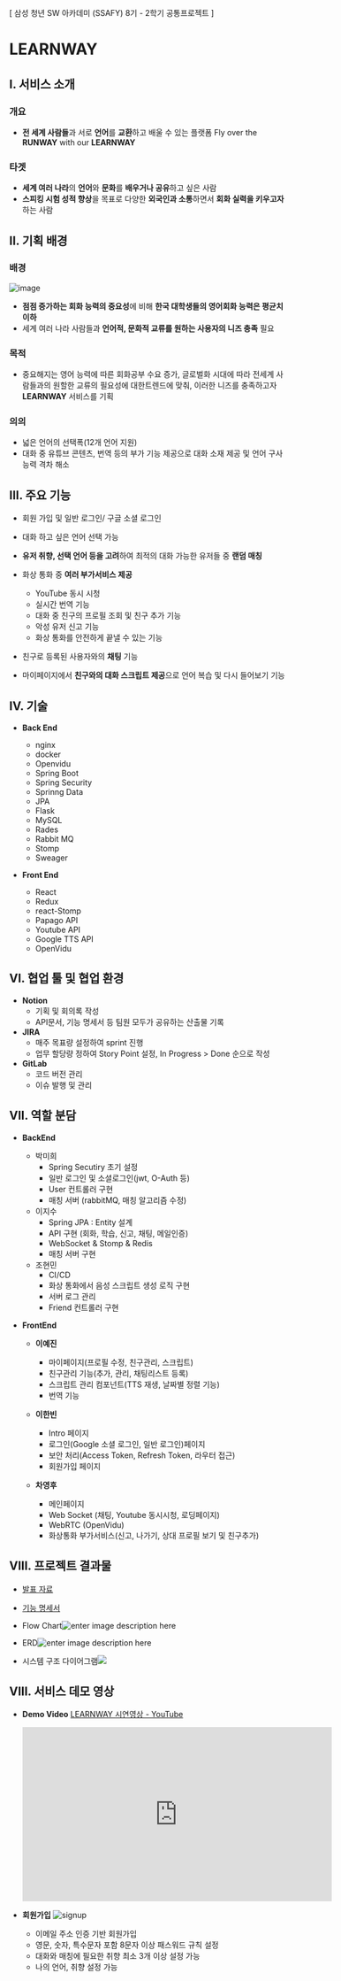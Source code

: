 [ 삼성 청년 SW 아카데미 (SSAFY) 8기 - 2학기 공통프로젝트 ]

# LEARNWAY

## I. 서비스 소개

### 개요

- **전 세계 사람들**과 서로 **언어**를 **교환**하고 배울 수 있는 플랫폼 
  Fly over the **RUNWAY** with our **LEARNWAY**

### 타겟

- **세계 여러 나라**의 **언어**와 **문화**를 **배우거나 공유**하고 싶은 사람  
- **스피킹 시험 성적 향상**을 목표로 다양한 **외국인과 소통**하면서 **회화 실력을 키우고자** 하는 사람  

## II. 기획 배경

### 배경

![image](https://user-images.githubusercontent.com/57744586/219523863-b4d600ad-0672-4da2-b7fe-ea430d890b4b.png)

- **점점 증가하는 회화 능력의 중요성**에 비해 **한국 대학생들의 영어회화 능력은 평균치 이하**  
- 세계 여러 나라 사람들과 **언어적, 문화적 교류를 원하는 사용자의 니즈 충족** 필요  

### 목적

- 중요해지는 영어 능력에 따른 회화공부 수요 증가, 글로벌화 시대에 따라 전세계 사람들과의 원할한 교류의 필요성에 대한트렌드에 맞춰, 이러한 니즈를 충족하고자 **LEARNWAY** 서비스를 기획  

### 의의

- 넓은 언어의 선택폭(12개 언어 지원)  
- 대화 중 유튜브 콘텐츠, 번역 등의 부가 기능 제공으로 대화 소재 제공 및 언어 구사 능력 격차 해소  

## III. 주요 기능

- 회원 가입 및 일반 로그인/ 구글 소셜 로그인  

- 대화 하고 싶은 언어 선택 가능  

- **유저 취향, 선택 언어 등을 고려**하여 최적의 대화 가능한 유저들 중 **랜덤 매칭**  

- 화상 통화 중 **여러 부가서비스 제공**  
  
  - YouTube 동시 시청  
  - 실시간 번역 기능  
  - 대화 중 친구의 프로필 조회 및 친구 추가 기능  
  - 악성 유저 신고 기능  
  - 화상 통화를 안전하게 끝낼 수 있는 기능  

- 친구로 등록된 사용자와의 **채팅** 기능  

- 마이페이지에서 **친구와의 대화 스크립트 제공**으로 언어 복습 및 다시 들어보기 기능  

## IV. 기술

- **Back End**
  
  - nginx
  - docker
  - Openvidu
  - Spring Boot
  - Spring Security
  - Sprinng Data
  - JPA
  - Flask
  - MySQL
  - Rades
  - Rabbit MQ
  - Stomp
  - Sweager

- **Front End**  
  
  - React  
  - Redux  
  - react-Stomp  
  - Papago API  
  - Youtube API  
  - Google TTS API  
  - OpenVidu  

## VI. 협업 툴 및 협업 환경

- **Notion**
  - 기획 및 회의록 작성  
  - API문서, 기능 명세서 등 팀원 모두가 공유하는 산출물 기록  
- **JIRA**  
  - 매주 목표량 설정하여 sprint 진행  
  - 업무 할당량 정하여 Story Point 설정, In Progress > Done 순으로 작성  
- **GitLab**  
  - 코드 버전 관리  
  - 이슈 발행 및 관리  

## VII. 역할 분담

- **BackEnd**
  
  - 박미희
    - Spring Secutiry 초기 설정
    - 일반 로그인 및 소셜로그인(jwt, O-Auth 등)
    - User 컨트롤러 구현
    - 매칭 서버 (rabbitMQ, 매칭 알고리즘 수정)
  - 이지수
    - Spring JPA : Entity 설계
    - API 구현 (회화, 학습, 신고, 채팅, 메일인증)
    - WebSocket & Stomp & Redis
    - 매칭 서버 구현
  - 조현민
    - CI/CD
    - 화상 통화에서 음성 스크립트 생성 로직 구현
    - 서버 로그 관리
    - Friend 컨트롤러 구현

- **FrontEnd**
  
  - **이예진** 
    
    - 마이페이지(프로필 수정, 친구관리, 스크립트)
    - 친구관리 기능(추가, 관리, 채팅리스트 등록)
    - 스크립트 관리 컴포넌트(TTS 재생, 날짜별 정렬 기능)
    - 번역 기능
  
  - **이한빈**
    
    - Intro 페이지
    - 로그인(Google 소셜 로그인, 일반 로그인)페이지
    - 보안 처리(Access Token, Refresh Token, 라우터 접근)
    - 회원가입 페이지
  
  - **차영후**
    
    - 메인페이지
    - Web Socket (채팅, Youtube 동시시청, 로딩페이지)
    - WebRTC (OpenVidu)
    - 화상통화 부가서비스(신고, 나가기, 상대 프로필 보기 및 친구추가)

## VIII. 프로젝트 결과물

- [발표 자료](https://cs-study-0518.notion.site/38133d2eceb9422c87f023cbe03dd80e)

- [기능 명세서](https://cs-study-0518.notion.site/29f26892f3b64059a75d9caba544d222)

- Flow Chart![enter image description here](https://s3.us-west-2.amazonaws.com/secure.notion-static.com/f5a2167e-8605-43a9-be7b-609048188c4d/Untitled.png?X-Amz-Algorithm=AWS4-HMAC-SHA256&X-Amz-Content-Sha256=UNSIGNED-PAYLOAD&X-Amz-Credential=AKIAT73L2G45EIPT3X45/20230225/us-west-2/s3/aws4_request&X-Amz-Date=20230225T095731Z&X-Amz-Expires=86400&X-Amz-Signature=7c436d04872d5a2dcef54765a208060401bcdbe070563bf93223aee1f5104b06&X-Amz-SignedHeaders=host&response-content-disposition=filename=%22Untitled.png%22&x-id=GetObject)

- ERD![enter image description here](https://s3.us-west-2.amazonaws.com/secure.notion-static.com/86bf9784-5878-4d99-ae11-c9770a1cada6/Untitled.png?X-Amz-Algorithm=AWS4-HMAC-SHA256&X-Amz-Content-Sha256=UNSIGNED-PAYLOAD&X-Amz-Credential=AKIAT73L2G45EIPT3X45/20230225/us-west-2/s3/aws4_request&X-Amz-Date=20230225T095439Z&X-Amz-Expires=86400&X-Amz-Signature=7348df3dc76762727674ee8d25797d8792dda9a77dd2a5c13614c48856d8a5b0&X-Amz-SignedHeaders=host&response-content-disposition=filename=%22Untitled.png%22&x-id=GetObject)

- 시스템 구조 다이어그램![](https://s3.us-west-2.amazonaws.com/secure.notion-static.com/6d3e2eac-0813-480d-bea0-1e5362fdca92/Untitled.png?X-Amz-Algorithm=AWS4-HMAC-SHA256&X-Amz-Content-Sha256=UNSIGNED-PAYLOAD&X-Amz-Credential=AKIAT73L2G45EIPT3X45/20230225/us-west-2/s3/aws4_request&X-Amz-Date=20230225T095609Z&X-Amz-Expires=86400&X-Amz-Signature=7ffb88c0dc8a98eab5774627ccf6706e6a99c52d0e52c5cb196dec66352fb201&X-Amz-SignedHeaders=host&response-content-disposition=filename=%22Untitled.png%22&x-id=GetObject)

## VIII. 서비스 데모 영상

- **Demo Video**
  [LEARNWAY 시연영상 - YouTube](https://youtu.be/FVc0pLRAJI8)
  
  <iframe width="560" height="315" src="https://www.youtube.com/embed/b9lyqdGf9FE" title="YouTube video player" frameborder="0" allow="accelerometer; autoplay; clipboard-write; encrypted-media; gyroscope; picture-in-picture; web-share" allowfullscreen></iframe>

- **회원가입**
  ![signup](https://user-images.githubusercontent.com/57744586/219590929-328e7163-d821-4e9e-b470-566f2dad0ea7.gif)
  
  - 이메일 주소 인증 기반 회원가입  
  - 영문, 숫자, 특수문자 포함 8문자 이상 패스워드 규칙 설정  
  - 대화와 매칭에 필요한 취향 최소 3개 이상 설정 가능  
  - 나의 언어, 취향 설정 가능  
